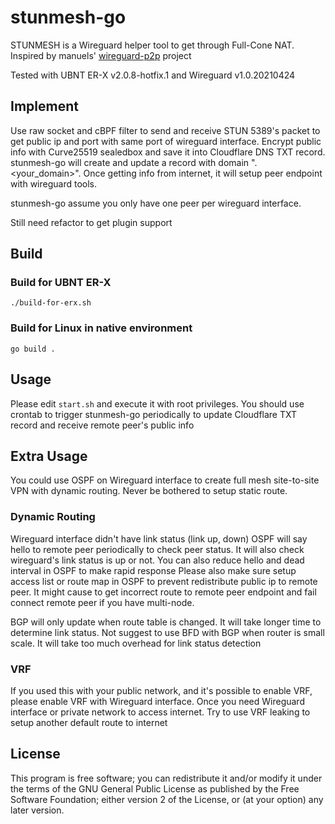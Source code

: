# stunmesh-go
STUNMESH is a Wireguard helper tool to get through Full-Cone NAT.
Inspired by manuels' [wireguard-p2p](https://github.com/manuels/wireguard-p2p) project

Tested with UBNT ER-X v2.0.8-hotfix.1 and Wireguard v1.0.20210424

## Implement
Use raw socket and cBPF filter to send and receive STUN 5389's packet to get public ip and port with same port of wireguard interface.
Encrypt public info with Curve25519 sealedbox and save it into Cloudflare DNS TXT record.
stunmesh-go will create and update a record with domain "<sha1 in hex>.<your_domain>".
Once getting info from internet, it will setup peer endpoint with wireguard tools.

stunmesh-go assume you only have one peer per wireguard interface.

Still need refactor to get plugin support

## Build

### Build for UBNT ER-X

```./build-for-erx.sh```

### Build for Linux in native environment

```go build .```

## Usage
Please edit `start.sh` and execute it with root privileges.
You should use crontab to trigger stunmesh-go periodically to update Cloudflare TXT record and receive remote peer's public info

## Extra Usage
You could use OSPF on Wireguard interface to create full mesh site-to-site VPN with dynamic routing.
Never be bothered to setup static route.

### Dynamic Routing
Wireguard interface didn't have link status (link up, down)
OSPF will say hello to remote peer periodically to check peer status.
It will also check wireguard's link status is up or not.
You can also reduce hello and dead interval in OSPF to make rapid response
Please also make sure setup access list or route map in OSPF to prevent redistribute public ip to remote peer.
It might cause to get incorrect route to remote peer endpoint and fail connect remote peer if you have multi-node.

BGP will only update when route table is changed.
It will take longer time to determine link status.
Not suggest to use BFD with BGP when router is small scale.
It will take too much overhead for link status detection

### VRF
If you used this with your public network, and it's possible to enable VRF, please enable VRF with Wireguard interface.
Once you need Wireguard interface or private network to access internet.
Try to use VRF leaking to setup another default route to internet

## License
This program is free software; you can redistribute it and/or modify it under the terms of the GNU General Public License as published by the Free Software Foundation; either version 2 of the License, or (at your option) any later version.
